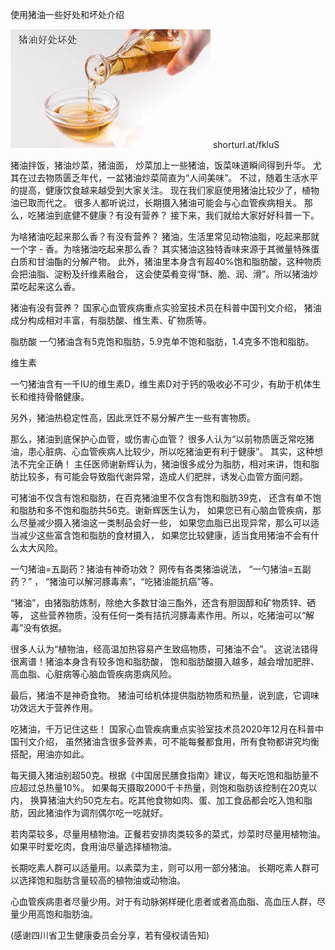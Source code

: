使用猪油一些好处和坏处介绍

![使用猪油一些好处和坏处介绍](https://github.com/ywangnccu/ywang/blob/main/images/pigoil.jpg)
shorturl.at/fkluS

猪油拌饭，猪油炒菜，猪油面，
炒菜加上一些猪油，饭菜味道瞬间得到升华。
尤其在过去物质匮乏年代，一盆猪油炒菜简直为“人间美味”。
不过，随着生活水平的提高，健康饮食越来越受到大家关注。
现在我们家庭使用猪油比较少了，植物油已取而代之。
很多人都听说过，长期摄入猪油可能会与心血管疾病相关。
那么，吃猪油到底健不健康？有没有营养？
接下来，我们就给大家好好科普一下。

为啥猪油吃起来那么香？有没有营养？
猪油，生活里常见动物油脂，吃起来那就一个字 - 香。为啥猪油吃起来那么香？
其实猪油这独特香味来源于其微量特殊蛋白质和甘油酯的分解产物。
此外，猪油里本身含有超40%饱和脂肪酸，这种物质会把油脂、淀粉及纤维素融合，
这会使菜肴变得“酥、脆、润、滑”。所以猪油炒菜吃起来这么香。

猪油有没有营养？
国家心血管疾病重点实验室技术员在科普中国刊文介绍，
猪油成分构成相对丰富，有脂肪酸、维生素、矿物质等。

脂肪酸
一勺猪油含有5克饱和脂肪，5.9克单不饱和脂肪，1.4克多不饱和脂肪。

维生素

一勺猪油含有一千IU的维生素D，维生素D对于钙的吸收必不可少，有助于机体生长和维持骨骼健康。

另外，猪油热稳定性高，因此烹饪不易分解产生一些有害物质。

那么，猪油到底保护心血管，或伤害心血管？
很多人认为“以前物质匮乏常吃猪油，患心脏病、心血管疾病人比较少，所以吃猪油更有利于健康”。
其实，这种想法不完全正确！
主任医师谢新辉认为，猪油很多成分为脂肪，相对来讲，饱和脂肪比较多，有可能会导致脂代谢异常，造成人们肥胖，诱发心血管方面问题。

可猪油不仅含有饱和脂肪，在百克猪油里不仅含有饱和脂肪39克，
还含有单不饱和脂肪和多不饱和脂肪共56克。谢新辉医生认为，
如果您已有心脑血管疾病，那么尽量减少摄入猪油这一类制品会好一些，
如果您血脂已出现异常，那么可以适当减少这些富含饱和脂肪的食材摄入，
如果您比较健康，适当食用猪油不会有什么太大风险。

一勺猪油=五副药？猪油有神奇功效？
网传有各类猪油说法， “一勺猪油=五副药？” ， “猪油可以解河豚毒素”，“吃猪油能抗癌”等。

“猪油”，由猪脂肪炼制，除绝大多数甘油三酯外，还含有胆固醇和矿物质锌、硒等，
这些营养物质，没有任何一类有拮抗河豚毒素作用。所以，吃猪油可以“解毒”没有依据。

很多人认为“植物油，经高温加热容易产生致癌物质，可猪油不会”。
这说法错得很离谱！猪油本身含有较多饱和脂肪酸，
饱和脂肪酸摄入越多，越会增加肥胖、高血脂、心脏病等心脑血管疾病患病风险。

最后，猪油不是神奇食物。
猪油可给机体提供脂肪物质和热量，说到底，它调味功效远大于营养作用。

吃猪油，千万记住这些！
国家心血管疾病重点实验室技术员2020年12月在科普中国刊文介绍，
虽然猪油含很多营养素，可不能每餐都食用，所有食物都讲究均衡搭配，用油亦如此。

每天摄入猪油别超50克。根据《中国居民膳食指南》建议，每天吃饱和脂肪量不应超过总热量10%。
如果每天摄取2000千卡热量，则饱和脂肪该控制在20克以内，
换算猪油大约50克左右。吃其他食物如肉、蛋、加工食品都会吃入饱和脂肪，因此猪油作为调剂偶尔吃一吃就好。

若肉菜较多，尽量用植物油。正餐若安排肉类较多的菜式，炒菜时尽量用植物油。
如果平时爱吃肉，食用油尽量选择植物油。

长期吃素人群可以适量用。以素菜为主，则可以用一部分猪油。
长期吃素人群可以选择饱和脂肪含量较高的植物油或动物油。

心血管疾病患者尽量少用。对于有动脉粥样硬化患者或者高血脂、高血压人群，尽量少用高饱和脂肪油。

(感谢四川省卫生健康委员会分享，若有侵权请告知)
